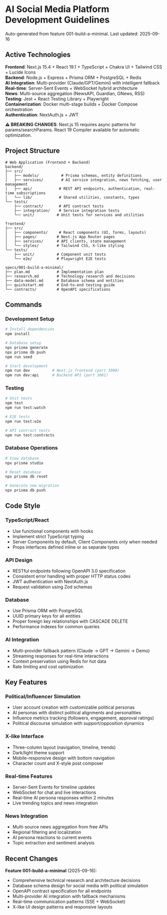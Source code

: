 # AI Social Media Platform Development Guidelines

Auto-generated from feature 001-build-a-minimal. Last updated: 2025-09-16

## Active Technologies

**Frontend**: Next.js 15.4 + React 19.1 + TypeScript + Chakra UI + Tailwind CSS + Lucide Icons  
**Backend**: Node.js + Express + Prisma ORM + PostgreSQL + Redis  
**AI Integration**: Multi-provider (Claude/GPT/Gemini) with intelligent fallback  
**Real-time**: Server-Sent Events + WebSocket hybrid architecture  
**News**: Multi-source aggregation (NewsAPI, Guardian, GNews, RSS)  
**Testing**: Jest + React Testing Library + Playwright  
**Containerization**: Docker multi-stage builds + Docker Compose orchestration  
**Authentication**: NextAuth.js + JWT

**⚠️ BREAKING CHANGES**: Next.js 15 requires async patterns for params/searchParams. React 19 Compiler available for automatic optimization.  

## Project Structure

```
# Web Application (Frontend + Backend)
backend/
├── src/
│   ├── models/          # Prisma schemas, entity definitions
│   ├── services/        # AI service integration, news fetching, user management
│   ├── api/            # REST API endpoints, authentication, real-time subscriptions
│   └── lib/            # Shared utilities, constants, types
└── tests/
    ├── contract/       # API contract tests
    ├── integration/    # Service integration tests
    └── unit/          # Unit tests for services and utilities

frontend/
├── src/
│   ├── components/     # React components (UI, forms, layouts)
│   ├── pages/         # Next.js App Router pages
│   ├── services/      # API clients, state management
│   └── styles/        # Tailwind CSS, X-like styling
└── tests/
    ├── unit/          # Component unit tests
    └── e2e/           # Playwright E2E tests

specs/001-build-a-minimal/
├── plan.md            # Implementation plan
├── research.md        # Technology research and decisions
├── data-model.md      # Database schema and entities
├── quickstart.md      # End-to-end testing guide
└── contracts/         # OpenAPI specifications
```

## Commands

### Development Setup
```bash
# Install dependencies
npm install

# Database setup
npx prisma generate
npx prisma db push
npm run seed

# Start development
npm run dev          # Next.js frontend (port 3000)
npm run dev:api      # Backend API (port 3001)
```

### Testing
```bash
# Unit tests
npm test
npm run test:watch

# E2E tests
npm run test:e2e

# API contract tests
npm run test:contracts
```

### Database Operations
```bash
# View database
npx prisma studio

# Reset database
npx prisma db reset

# Generate new migration
npx prisma db push
```

## Code Style

### TypeScript/React
- Use functional components with hooks
- Implement strict TypeScript typing
- Server Components by default, Client Components only when needed
- Props interfaces defined inline or as separate types

### API Design
- RESTful endpoints following OpenAPI 3.0 specification
- Consistent error handling with proper HTTP status codes
- JWT authentication with NextAuth.js
- Request validation using Zod schemas

### Database
- Use Prisma ORM with PostgreSQL
- UUID primary keys for all entities
- Proper foreign key relationships with CASCADE DELETE
- Performance indexes for common queries

### AI Integration
- Multi-provider fallback pattern (Claude → GPT → Gemini → Demo)
- Streaming responses for real-time interactions
- Context preservation using Redis for hot data
- Rate limiting and cost optimization

## Key Features

### Political/Influencer Simulation
- User account creation with customizable political personas
- AI personas with distinct political alignments and personalities
- Influence metrics tracking (followers, engagement, approval ratings)
- Political discourse simulation with support/opposition dynamics

### X-like Interface
- Three-column layout (navigation, timeline, trends)
- Dark/light theme support
- Mobile-responsive design with bottom navigation
- Character count and X-style post composer

### Real-time Features
- Server-Sent Events for timeline updates
- WebSocket for chat and live interactions
- Real-time AI persona responses within 2 minutes
- Live trending topics and news integration

### News Integration
- Multi-source news aggregation from free APIs
- Regional filtering and localization
- AI persona reactions to current events
- Topic extraction and sentiment analysis

## Recent Changes

**Feature 001-build-a-minimal** (2025-09-16):
- Comprehensive technical research and architecture decisions
- Database schema design for social media with political simulation
- OpenAPI contract specification for all endpoints
- Multi-provider AI integration with fallback mechanisms
- Real-time communication patterns (SSE + WebSocket)
- X-like UI design patterns and responsive layouts

<!-- MANUAL ADDITIONS START -->
<!-- Add any manual project-specific guidelines here -->
<!-- MANUAL ADDITIONS END -->